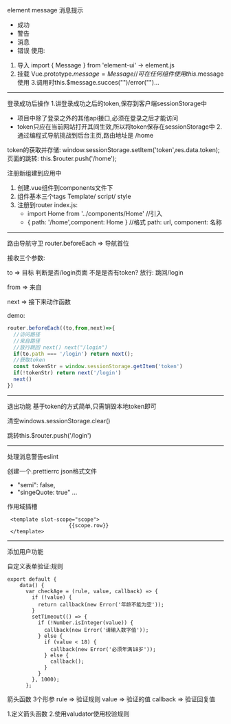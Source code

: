 element message 消息提示
* 成功
* 警告
* 消息
* 错误
使用:
1. 导入
import { Message } from 'element-ui'  -> element.js
2. 挂载
Vue.prototype.$message = Message  //可在任何组件使用this.$message使用
3.调用时this.$message.succes("")/error("")...
---
登录成功后操作
1.讲登录成功之后的token,保存到客户端sessionStorage中
* 项目中除了登录之外的其他api接口,必须在登录之后才能访问
* token只应在当前网站打开其间生效,所以将token保存在sessionStorage中
2.通过编程式导航挑战到后台主页,路由地址是 /home

token的获取并存储:  window.sessionStorage.setItem('token',res.data.token);
页面的跳转:  this.$router.push('/home');

注册新组建到应用中
1. 创建.vue组件到components文件下
2. 组件基本三个tags Template/ script/ style
3. 注册到router index.js: 
    * import Home from '../components/Home' //引入
    * { path: '/home',component: Home } //格式 path: url, component: 名称
    
---
路由导航守卫
router.beforeEach => 导航首位

接收三个参数: 

to => 目标 判断是否/login页面 不是是否有token? 放行: 跳回/login

from => 来自

next => 接下来动作函数

demo: 
```javascript
router.beforeEach((to,from,next)=>{
  //访问路径
  //来自路径
  //放行跳回 next() next("/login")
  if(to.path === '/login') return next();
  //获取token
  const tokenStr = window.sessionStorage.getItem('token')
  if(!tokenStr) return next('/login')
  next()
})
```
---
退出功能
基于token的方式简单,只需销毁本地token即可

清空windows.sessionStorage.clear()

跳转this.$router.push('/login')

---
处理消息警告eslint

创建一个.prettierrc json格式文件

* "semi": false,
* "singeQuote: true"
...

作用域插槽
```vue
 <template slot-scope="scope">
                    {{scope.row}}
 </template>
```
---
添加用户功能

自定义表单验证:规则

```vue
export default {
    data() {
      var checkAge = (rule, value, callback) => {
        if (!value) {
          return callback(new Error('年龄不能为空'));
        }
        setTimeout(() => {
          if (!Number.isInteger(value)) {
            callback(new Error('请输入数字值'));
          } else {
            if (value < 18) {
              callback(new Error('必须年满18岁'));
            } else {
              callback();
            }
          }
        }, 1000);
      };
```

箭头函数 3个形参 rule => 验证规则 value => 验证的值 callback => 验证回复值

1.定义箭头函数
2.使用valudator使用校验规则